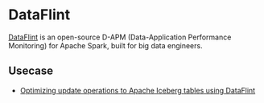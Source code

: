 # DataFlint

[DataFlint](https://github.com/dataflint/spark) is an open-source D-APM
(Data-Application Performance Monitoring) for Apache Spark, built for
big data engineers.

## Usecase

- [Optimizing update operations to Apache Iceberg tables using DataFlint](https://blog.devgenius.io/optimizing-update-operations-to-apache-iceberg-tables-using-dataflint-e4e372e75b8a)
